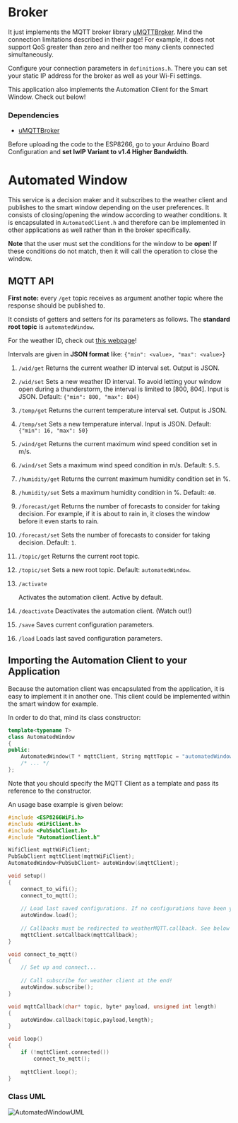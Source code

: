 # Broker

It just implements the MQTT broker library [uMQTTBroker](https://github.com/martin-ger/uMQTTBroker). Mind the connection limitations described in their page! For example, it does not support QoS greater than zero and neither too many clients connected simultaneously.

Configure your connection parameters in `definitions.h`. There you can set your static IP address for the broker as well as your Wi-Fi settings.

This application also implements the Automation Client for the Smart Window. Check out below!

### Dependencies

* [uMQTTBroker](https://github.com/martin-ger/uMQTTBroker)

Before uploading the code to the ESP8266, go to your Arduino Board Configuration and **set IwIP Variant to v1.4 Higher Bandwidth**.



# Automated Window

This service is a decision maker and it subscribes to the weather client and publishes to the smart window depending on the user preferences. It consists of closing/opening the window according to weather conditions. It is encapsulated in `AutomatedClient.h` and therefore can be implemented in other applications as well rather than in the broker specifically.

**Note** that the user must set the conditions for the window to be **open**! If these conditions do not match, then it will call the operation to close the window.

## MQTT API

**First note:** every `/get` topic receives as argument another topic where the response should be published to.

It consists of getters and setters for its parameters as follows. The **standard root topic** is `automatedWindow`.

For the weather ID, check out [this webpage](https://openweathermap.org/weather-conditions)!

Intervals are given in **JSON format** like: `{"min": <value>, "max": <value>}`

1. `/wid/get`
   Returns the current weather ID interval set. Output is JSON.

2. `/wid/set`
   Sets a new weather ID interval. To avoid letting your window open during a thunderstorm, the interval is limited to [800, 804]. Input is JSON. Default: `{"min": 800, "max": 804}`

3. `/temp/get`
   Returns the current temperature interval set. Output is JSON.

4. `/temp/set`
   Sets a new temperature interval. Input is JSON. Default: `{"min": 16, "max": 50}`

5. `/wind/get`
   Returns the current maximum wind speed condition set in m/s.

6. `/wind/set`
   Sets a maximum wind speed condition in m/s. Default: `5.5`.

7. `/humidity/get`
   Returns the current maximum humidity condition set in %.

8. `/humidity/set`
   Sets a maximum humidity condition in %. Default: `40`.

9. `/forecast/get`
   Returns the number of forecasts to consider for taking decision. For example, if it is about to rain in, it closes the window before it even starts to rain.

10. `/forecast/set`
    Sets the number of forecasts to consider for taking decision. Default: `1`.

11. `/topic/get`
    Returns the current root topic.

12. `/topic/set`
    Sets a new root topic. Default: `automatedWindow`.

13. `/activate`

    Activates the automation client. Active by default.

14. `/deactivate`
    Deactivates the automation client. (Watch out!)

15. `/save`
    Saves current configuration parameters.

16. `/load`
    Loads last saved configuration parameters.



## Importing the Automation Client to your Application

Because the automation client was encapsulated from the application, it is easy to implement it in another one. This client could be implemented within the smart window for example.

In order to do that, mind its class constructor:

```c++
template<typename T>
class AutomatedWindow
{
public:
    AutomatedWindow(T * mqttClient, String mqttTopic = "automatedWindow");
    /* ... */
};
```

Note that you should specify the MQTT Client as a template and pass its reference to the constructor.

An usage base example is given below:

```c++
#include <ESP8266WiFi.h>
#include <WiFiClient.h>
#include <PubSubClient.h>
#include "AutomationClient.h"

WifiClient mqttWiFiClient;
PubSubClient mqttClient(mqttWiFiClient);
AutomatedWindow<PubSubClient> autoWindow(&mqttClient);

void setup()
{
    connect_to_wifi();
    connect_to_mqtt();
    
    // Load last saved configurations. If no configurations have been yet saved, the application will not work! So for the first use, comment this line, let the standard configurations be given and save them in the EEPROM memory by calling autoWindow.save();
    autoWindow.load();
    
    // Callbacks must be redirected to weatherMQTT.callback. See below
    mqttClient.setCallback(mqttCallback);
}

void connect_to_mqtt()
{
    // Set up and connect...
    
    // Call subscribe for weather client at the end!
    autoWindow.subscribe();
}

void mqttCallback(char* topic, byte* payload, unsigned int length)
{
	autoWindow.callback(topic,payload,length);
}

void loop()
{
    if (!mqttClient.connected())
        connect_to_mqtt();
    
    mqttClient.loop();
}
```

### Class UML

![AutomatedWindowUML](https://github.com/lucasdecamargo/smart-home/edit/main/Broker/autowindow_uml.svg?raw=true)
